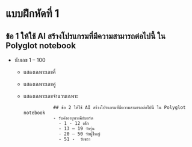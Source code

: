 # แบบฝึกหัดที่ 1
## ข้อ 1 ให้ใช้ AI สร้างโปรแกรมที่มีความสามารถต่อไปนี้ ใน Polyglot notebook
- นับเลข 1 – 100
  -  แสดงเฉพาะเลขคี่
  -  แสดงเฉพาะเลขคู่
  -  แสดงเฉพาะเลขจำนวนเฉพาะ

                    ## ข้อ 2 ให้ใช้ AI สร้างโปรแกรมที่มีความสามารถต่อไปนี้ ใน Polyglot notebook
                    - รับค่าอายุทางคีย์บอร์ด
                      - 1 - 12 เด็ก
                      - 13 – 19 วัยรุ่น
                      - 20 – 50 วัยผู้ใหญ่
                      - 51 -  วัยชรา 
